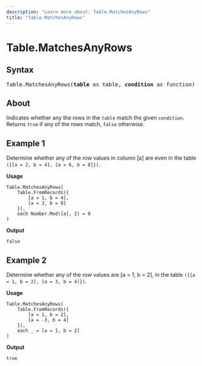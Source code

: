 ```yaml
---
description: "Learn more about: Table.MatchesAnyRows"
title: "Table.MatchesAnyRows"
---
```

# Table.MatchesAnyRows

## Syntax

<pre>
Table.MatchesAnyRows(<b>table</b> as table, <b>condition</b> as function) as logical 
</pre>
  
## About

Indicates whether any the rows in the `table` match the given `condition`. Returns `true` if any of the rows match, `false` otherwise.

## Example 1

Determine whether any of the row values in column [a] are even in the table `({[a = 2, b = 4], [a = 6, b = 8]})`.

**Usage**

```powerquery-m
Table.MatchesAnyRows(
    Table.FromRecords({
        [a = 1, b = 4],
        [a = 3, b = 8]
    }),
    each Number.Mod([a], 2) = 0
)
```

**Output**

`false`

## Example 2

Determine whether any of the row values are [a = 1, b = 2], in the table `({[a = 1, b = 2], [a = 3, b = 4]})`.

**Usage**

```powerquery-m
Table.MatchesAnyRows(
    Table.FromRecords({
        [a = 1, b = 2],
        [a = -3, b = 4]
    }),
    each _ = [a = 1, b = 2]
)
```

**Output**

`true`
